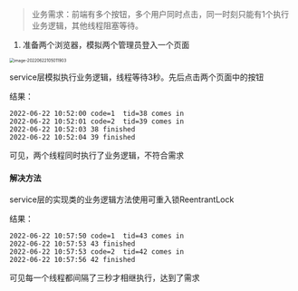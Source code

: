 > 业务需求：前端有多个按钮，多个用户同时点击，同一时刻只能有1个执行业务逻辑，其他线程阻塞等待。



1. 准备两个浏览器，模拟两个管理员登入一个页面



<img src="C:\Users\86152\AppData\Roaming\Typora\typora-user-images\image-20220622105011903.png" alt="image-20220622105011903" style="zoom: 50%;" />

service层模拟执行业务逻辑，线程等待3秒。先后点击两个页面中的按钮

结果：

~~~
2022-06-22 10:52:00 code=1  tid=38 comes in
2022-06-22 10:52:01 code=2  tid=39 comes in
2022-06-22 10:52:03 38 finished
2022-06-22 10:52:04 39 finished
~~~

可见，两个线程同时执行了业务逻辑，不符合需求



#### 解决方法

service层的实现类的业务逻辑方法使用可重入锁ReentrantLock

结果：

~~~
2022-06-22 10:57:50 code=1  tid=43 comes in
2022-06-22 10:57:53 43 finished
2022-06-22 10:57:53 code=2  tid=42 comes in
2022-06-22 10:57:56 42 finished
~~~

可见每一个线程都间隔了三秒才相继执行，达到了需求